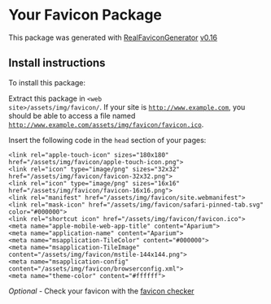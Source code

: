 # Your Favicon Package

This package was generated with [RealFaviconGenerator](https://realfavicongenerator.net/) [v0.16](https://realfavicongenerator.net/change_log#v0.16)

## Install instructions

To install this package:

Extract this package in <code>&lt;web site&gt;/assets/img/favicon/</code>. If your site is <code>http://www.example.com</code>, you should be able to access a file named <code>http://www.example.com/assets/img/favicon/favicon.ico</code>.

Insert the following code in the `head` section of your pages:

    <link rel="apple-touch-icon" sizes="180x180" href="/assets/img/favicon/apple-touch-icon.png">
    <link rel="icon" type="image/png" sizes="32x32" href="/assets/img/favicon/favicon-32x32.png">
    <link rel="icon" type="image/png" sizes="16x16" href="/assets/img/favicon/favicon-16x16.png">
    <link rel="manifest" href="/assets/img/favicon/site.webmanifest">
    <link rel="mask-icon" href="/assets/img/favicon/safari-pinned-tab.svg" color="#000000">
    <link rel="shortcut icon" href="/assets/img/favicon/favicon.ico">
    <meta name="apple-mobile-web-app-title" content="Aparium">
    <meta name="application-name" content="Aparium">
    <meta name="msapplication-TileColor" content="#000000">
    <meta name="msapplication-TileImage" content="/assets/img/favicon/mstile-144x144.png">
    <meta name="msapplication-config" content="/assets/img/favicon/browserconfig.xml">
    <meta name="theme-color" content="#ffffff">

*Optional* - Check your favicon with the [favicon checker](https://realfavicongenerator.net/favicon_checker)